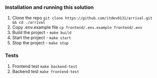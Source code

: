 ### Installation and running this solution

1. Clone the repo `git clone https://github.com/itdev0131/arrival.git && cd ./arrival`
2. Copy .env.example file `cp frontend/.env.example frontend/.env`
3. Build the project - `make build`
4. Start the project - `make start`
5. Stop the project - `make stop`

### Tests

1. Frontend test `make backend-test`
2. Backend test `make frontend-test`
